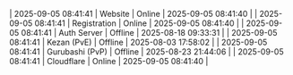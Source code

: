 | 2025-09-05 08:41:41 | Website | Online | 2025-09-05 08:41:40 |
| 2025-09-05 08:41:41 | Registration | Online | 2025-09-05 08:41:40 |
| 2025-09-05 08:41:41 | Auth Server | Offline | 2025-08-18 09:33:31 |
| 2025-09-05 08:41:41 | Kezan (PvE) | Offline | 2025-08-03 17:58:02 |
| 2025-09-05 08:41:41 | Gurubashi (PvP) | Offline | 2025-08-23 21:44:06 |
| 2025-09-05 08:41:41 | Cloudflare | Online | 2025-09-05 08:41:40 |
